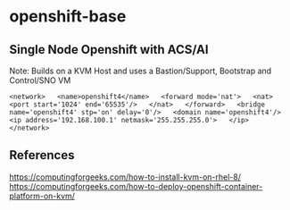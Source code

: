 # openshift-base

## Single Node Openshift with ACS/AI
Note: Builds on a KVM Host and uses a Bastion/Support, Bootstrap and Control/SNO VM

`
<network>  
  <name>openshift4</name>  
  <forward mode='nat'>  
    <nat>  
      <port start='1024' end='65535'/>  
    </nat>  
  </forward>  
  <bridge name='openshift4' stp='on' delay='0'/>  
  <domain name='openshift4'/>  
  <ip address='192.168.100.1' netmask='255.255.255.0'>  
  </ip>  
</network>  
`

## References
https://computingforgeeks.com/how-to-install-kvm-on-rhel-8/
https://computingforgeeks.com/how-to-deploy-openshift-container-platform-on-kvm/

